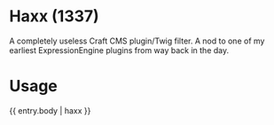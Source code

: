 Haxx (1337)
===========

A completely useless Craft CMS plugin/Twig filter. A nod to one of my earliest ExpressionEngine plugins from way back in the day.

Usage
=====

{{ entry.body | haxx }}

